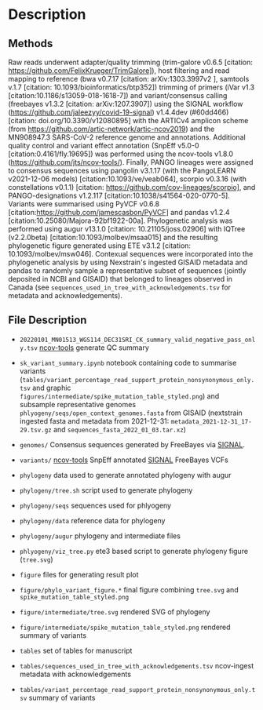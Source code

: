 # Description

## Methods

Raw reads underwent adapter/quality trimming (trim-galore v0.6.5
[citation: https://github.com/FelixKrueger/TrimGalore]), host
filtering and read mapping to reference (bwa v0.7.17 [citation:
arXiv:1303.3997v2 ], samtools v.1.7 [citation:
10.1093/bioinformatics/btp352]) trimming of primers (iVar v1.3
[citation:10.1186/s13059-018-1618-7]) and variant/consensus calling
(freebayes v1.3.2 [citation: arXiv:1207.3907]) using the SIGNAL
workflow (https://github.com/jaleezyy/covid-19-signal) v1.4.4dev
(#60dd466) [citation: doi.org/10.3390/v12080895] with the ARTICv4
amplicon scheme (from https://github.com/artic-network/artic-ncov2019)
and the MN908947.3 SARS-CoV-2 reference genome and annotations.
Additional quality control and variant effect annotation (SnpEff
v5.0-0 [citation:0.4161/fly.19695]) was performed using the ncov-tools
v1.8.0 (https://github.com/jts/ncov-tools/).  Finally, PANGO lineages
were assigned to consensus sequences using pangolin v3.1.17 (with the
PangoLEARN v2021-12-06 models) [citation:10.1093/ve/veab064], scorpio
v0.3.16 (with constellations v0.1.1) [citation:
https://github.com/cov-lineages/scorpio], and PANGO-designations
v1.2.117 [citation:10.1038/s41564-020-0770-5].  Variants were
summarised using PyVCF v0.6.8
[citation:https://github.com/jamescasbon/PyVCF] and pandas v1.2.4
[citation:10.25080/Majora-92bf1922-00a].  Phylogenetic analysis was
performed using augur v13.1.0 [citation: 10.21105/joss.02906] with
IQTree (v2.2.0beta) [citation:10.1093/molbev/msaa015] and the
resulting phylogenetic figure generated using ETE v3.1.2 [citation:
10.1093/molbev/msw046].  Contexual sequences were incorporated into
the phylogenetic analysis by using Nexstrain's ingested GISAID
metadata and pandas to randomly sample a representative subset of
sequences (jointly deposited in NCBI and GISAID) that belonged to
lineages observed in Canada (see `sequences_used_in_tree_with_acknowledgements.tsv` for metadata and
acknowledgements).


## File Description


- `20220101_MN01513_WGS114_DEC31SRI_CK_summary_valid_negative_pass_only.tsv` [ncov-tools](https://github.com/jts/ncov-tools) generate QC summary

- `sk_variant_summary.ipynb` notebook containing code to summarise variants (`tables/variant_percentage_read_support_protein_nonsynonymous_only.tsv` and graphic `figures/intermediate/spike_mutation_table_styled.png`) and subsample representative genomes `phlyogeny/seqs/open_context_genomes.fasta` from GISAID (nextstrain ingested fasta and metadata from 2021-12-31: `metadata_2021-12-31_17-29.tsv.gz` and `sequences_fasta_2022_01_03.tar.xz`)

- `genomes/` Consensus sequences generated by FreeBayes via [SIGNAL](https://github.com/jaleezyy/covid-19-signal).

- `variants/` [ncov-tools](https://github.com/jts/ncov-tools) SnpEff annotated [SIGNAL](https://github.com/jaleezyy/covid-19-signal) FreeBayes VCFs 

- `phylogeny` data used to generate annotated phylogeny with augur

- `phylogeny/tree.sh` script used to generate phylogeny

- `phylogeny/seqs` sequences used for phlyogeny

- `phylogeny/data` reference data for phylogeny

- `phylogeny/augur` phylogeny and intermediate files

- `phlyogeny/viz_tree.py` ete3 based script to generate phylogeny figure (`tree.svg`)

- `figure` files for generating result plot

- `figure/phylo_variant_figure.*` final figure combining `tree.svg` and `spike_mutation_table_styled.png`

- `figure/intermediate/tree.svg` rendered SVG of phylogeny

- `figure/intermediate/spike_mutation_table_styled.png` rendered summary of variants

- `tables` set of tables for manuscript

- `tables/sequences_used_in_tree_with_acknowledgements.tsv` ncov-ingest metadata with acknowledgements

- `tables/variant_percentage_read_support_protein_nonsynonymous_only.tsv` summary of variants 

